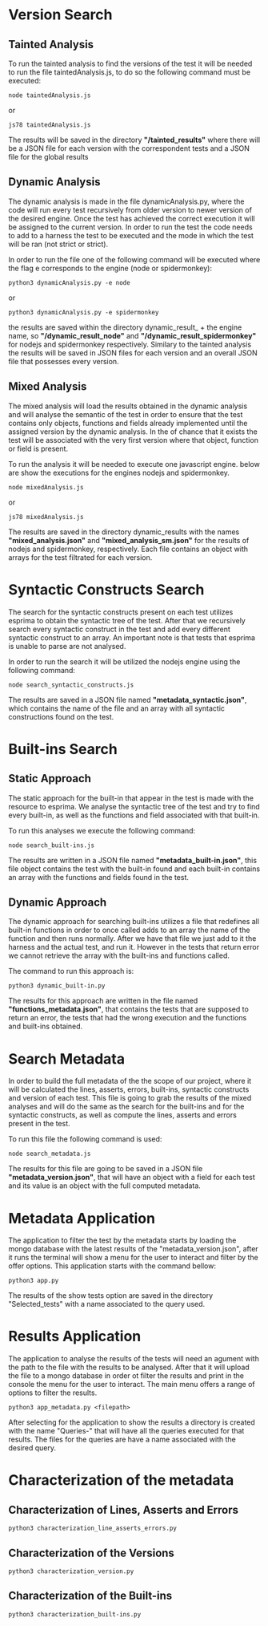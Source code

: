 # Version Search

## Tainted Analysis

To run the tainted analysis to find the versions of the test it will be needed to run the file taintedAnalysis.js, to do so the following command must be executed:

`node taintedAnalysis.js`

or

`js78 taintedAnalysis.js`

The results will be saved in the directory **"/tainted_results"** where there will be a JSON file for each version with the correspondent tests and a JSON file for the global results

## Dynamic Analysis

The dynamic analysis is made in the file dynamicAnalysis.py, where the code will run every test recursively from older version to newer version of the desired engine. Once the test has achieved the correct execution it will be assigned to the current version. In order to run the test the code needs to add to a harness the test to be executed and the mode in which the test will be ran (not strict or strict).

In order to run the file one of the following command will be executed where the flag e corresponds to the engine (node or spidermonkey):


`python3 dynamicAnalysis.py -e node`

or

`python3 dynamicAnalysis.py -e spidermonkey`

the results are saved within the directory dynamic_result_ + the engine name, so **"/dynamic_result_node"** and **"/dynamic_result_spidermonkey"** for nodejs and spidermonkey respectively. Similary to the tainted analysis the results will be saved in JSON files for each version and an overall JSON file that possesses every version. 

## Mixed Analysis

The mixed analysis will load the results obtained in the dynamic analysis and will analyse the semantic of the test in order to ensure that the test contains only objects, functions and fields already implemented until the assigned version by the dynamic analysis. In the of chance that it exists the test will be associated with the very first version where that object, function or field is present.

To run the analysis it will be needed to execute one javascript engine. below are show the executions for the engines nodejs and spidermonkey.

`node mixedAnalysis.js`

or 

`js78 mixedAnalysis.js`

The results are saved in the directory dynamic_results with the names **"mixed_analysis.json"** and **"mixed_analysis_sm.json"** for the results of nodejs and spidermonkey, respectively. Each file contains an object with arrays for the test filtrated for each version.


# Syntactic Constructs Search

The search for the syntactic constructs present on each test utilizes esprima to obtain the syntactic tree of the test. After that we recursively search every syntactic construct in the test and add every different syntactic construct to an array. An important note is that tests that esprima is unable to parse are not analysed.

In order to run the search it will be utilized the nodejs engine using the following command:

`node search_syntactic_constructs.js`

The results are saved in a JSON file named **"metadata_syntactic.json"**, which contains the name of the file and an array with all syntactic constructions found on the test.

# Built-ins Search

## Static Approach

The static approach for the built-in that appear in the test is made with the resource to esprima. We analyse the syntactic tree of the test and try to find every built-in, as well as the functions and field associated with that built-in.

To run this analyses we execute the following command:

`node search_built-ins.js`

The results are written in a JSON file named **"metadata_built-in.json"**, this file object contains the test with the built-in found and each built-in contains an array with the functions and fields found in the test.

## Dynamic Approach

The dynamic approach for searching built-ins utilizes a file that redefines all built-in functions in order to once called adds to an array the name of the function and then runs normally. After we have that file we just add to it the harness and the actual test, and run it. However in the tests that return error we cannot retrieve the array with the built-ins and functions called.

The command to run this approach is:

`python3 dynamic_built-in.py`

The results for this approach are written in the file named **"functions_metadata.json"**, that contains the tests that are supposed to return an error, the tests that had the wrong execution and the functions and built-ins obtained.

# Search Metadata

In order to build the full metadata of the the scope of our project, where it will be calculated the lines, asserts, errors, built-ins, syntactic constructs and version of each test. This file is going to grab the results of the mixed analyses and will do the same as the search for the built-ins and for the syntactic constructs, as well as compute the lines, asserts and errors present in the test.

To run this file the following  command is used:

`node search_metadata.js`

The results for this file are going to be saved in a JSON file **"metadata_version.json"**, that will have an object with a field for each test and its value is an object with the full computed metadata.

# Metadata Application

The application to filter the test by the metadata starts by loading the mongo database with the latest results of the "metadata_version.json", after it runs the terminal will show a menu for the user to interact and filter by the offer options. This application starts with the command bellow:

`python3 app.py`

The results of the show tests option are saved in the directory "Selected_tests" with a name associated to the query used.

# Results Application

The application to analyse the results of the tests will need an agument with the path to the file with the results to be analysed. After that it will upload the file to a mongo database in order ot filter the results and print in the console the menu for the user to interact. The main menu offers a range of options to filter the results.

`python3 app_metadata.py <filepath>`

After selecting for the application to show the results a directory is created with the name "Queries-<filepath>" that will have all the queries executed for that results. The files for the queries are have a name associated with the desired query.

# Characterization of the metadata

## Characterization of Lines, Asserts and Errors

`python3 characterization_line_asserts_errors.py`

## Characterization of the Versions

`python3 characterization_version.py`

## Characterization of the Built-ins

`python3 characterization_built-ins.py`
